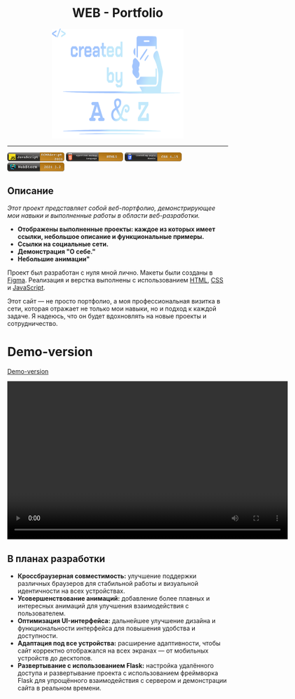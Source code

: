 <div align="center">
  <h1>WEB - Portfolio</h1>
  <img src="/assets/images/logo.png" alt="Demo" width="300" height="250">
</div>

<hr />

<img src="assets/images/skills/javaSCRP.png" alt="Demo" width="130" height="20"> <img src="assets/images/skills/HTML5.png" alt="Demo" width="130" height="20"> <img src="assets/images/skills/CSS 4.15_.png" alt="Demo" width="130" height="20"> <img src="assets/images/skills/webst.png" alt="Demo" width="130" height="20">

## Описание

*Этот проект представляет собой веб-портфолио, демонстрирующее мои навыки и выполненные работы в области веб-разработки.*

- **Отображены выполненные проекты: каждое из которых имеет ссылки, небольшое описание и функциональные примеры.**
- **Ссылки на социальные сети.**
- **Демонстрация "О себе."**
- **Небольшие анимации"**

Проект был разработан с нуля мной лично. Макеты были созданы в [Figma](https://ru.wikipedia.org/wiki/Figma). Реализация и верстка выполнены с использованием [HTML](https://ru.wikipedia.org/wiki/HTML), [CSS](https://ru.wikipedia.org/wiki/CSS) и [JavaScript](https://ru.wikipedia.org/wiki/JavaScript).

Этот сайт — не просто портфолио, а моя профессиональная визитка в сети, которая отражает не только мои навыки, но и подход к каждой задаче. Я надеюсь, что он будет вдохновлять на новые проекты и сотрудничество.

# Demo-version 
[Demo-version](https://github.com/user-attachments/assets/ee3d20bb-003d-4239-b60e-c1a3da054100)

<video width="640" height="360" controls>
  <source src="https://github.com/user-attachments/assets/ee3d20bb-003d-4239-b60e-c1a3da054100" type="video/mp4">
  Your browser does not support the video tag.
</video>

## В планах разработки

- **Кроссбраузерная совместимость:** улучшение поддержки различных браузеров для стабильной работы и визуальной идентичности на всех устройствах.
- **Усовершенствование анимаций:** добавление более плавных и интересных анимаций для улучшения взаимодействия с пользователем.
- **Оптимизация UI-интерфейса:** дальнейшее улучшение дизайна и функциональности интерфейса для повышения удобства и доступности.
- **Адаптация под все устройства:** расширение адаптивности, чтобы сайт корректно отображался на всех экранах — от мобильных устройств до десктопов.
- **Развертывание с использованием Flask:** настройка удалённого доступа и развертывание проекта с использованием фреймворка Flask для упрощённого взаимодействия с сервером и демонстрации сайта в реальном времени.
